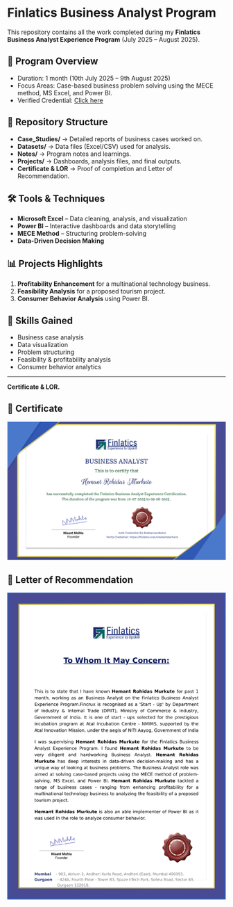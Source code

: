 # Finlatics Business Analyst Program

This repository contains all the work completed during my **Finlatics Business Analyst Experience Program** (July 2025 – August 2025).

## 📌 Program Overview
- Duration: 1 month (10th July 2025 – 9th August 2025)
- Focus Areas: Case-based business problem solving using the MECE method, MS Excel, and Power BI.
- Verified Credential: [Click here](https://finlatics.com/credentialscheck)

## 📂 Repository Structure
- **Case_Studies/** → Detailed reports of business cases worked on.
- **Datasets/** → Data files (Excel/CSV) used for analysis.
- **Notes/** → Program notes and learnings.
- **Projects/** → Dashboards, analysis files, and final outputs.
- **Certificate & LOR** → Proof of completion and Letter of Recommendation.

## 🛠 Tools & Techniques
- **Microsoft Excel** – Data cleaning, analysis, and visualization
- **Power BI** – Interactive dashboards and data storytelling
- **MECE Method** – Structuring problem-solving
- **Data-Driven Decision Making**

## 📊 Projects Highlights
1. **Profitability Enhancement** for a multinational technology business.
2. **Feasibility Analysis** for a proposed tourism project.
3. **Consumer Behavior Analysis** using Power BI.

## 🎯 Skills Gained
- Business case analysis
- Data visualization
- Problem structuring
- Feasibility & profitability analysis
- Consumer behavior analytics

---

**Certificate & LOR.**

## 📜 Certificate
![Finlatics Business Analyst Certificate](864844_certificate-1.png)

## 📝 Letter of Recommendation
![Letter of Recommendation](864844_lor-1.png)
